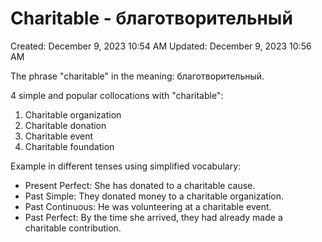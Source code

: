 # Charitable - благотворительный

Created: December 9, 2023 10:54 AM
Updated: December 9, 2023 10:56 AM

The phrase "charitable" in the meaning: благотворительный.

4 simple and popular collocations with "charitable":

1. Charitable organization
2. Charitable donation
3. Charitable event
4. Charitable foundation

Example in different tenses using simplified vocabulary:

- Present Perfect: She has donated to a charitable cause.
- Past Simple: They donated money to a charitable organization.
- Past Continuous: He was volunteering at a charitable event.
- Past Perfect: By the time she arrived, they had already made a charitable contribution.